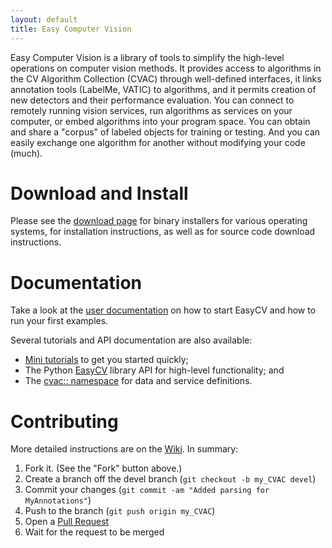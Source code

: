 ```yaml
---
layout: default
title: Easy Computer Vision
---
```


Easy Computer Vision is a library of tools to simplify the high-level
operations on computer vision methods.  It provides access to
algorithms in the CV Algorithm Collection (CVAC) through well-defined
interfaces, it links annotation tools (LabelMe, VATIC) to algorithms,
and it permits creation of new detectors and their performance
evaluation.  You can connect to remotely running vision services, run
algorithms as services on your computer, or embed algorithms into your
program space.  You can obtain and share a "corpus" of labeled objects
for training or testing.  And you can easily exchange one algorithm
for another without modifying your code (much).

# Download and Install

Please see the [download page](download.html) for binary installers
for various operating systems, for installation instructions, as well
as for source code download instructions.

# Documentation

Take a look at the [user documentation](user-documentation.html) on
how to start EasyCV and how to run your first examples.

Several tutorials and API documentation are also available:

* [Mini tutorials](demos.html) to get you started quickly;
* The Python [EasyCV](html/namespaceeasy.html) library API for high-level functionality; and
* The [cvac:: namespace](html/namespacecvac.html) for data and service definitions.

# Contributing

More detailed instructions are on the [Wiki](https://github.com/NPSVisionLab/CVAC/wiki).  In summary:

1. Fork it. (See the "Fork" button above.)
2. Create a branch off the devel branch (`git checkout -b my_CVAC devel`)
3. Commit your changes (`git commit -am "Added parsing for MyAnnotations"`)
4. Push to the branch (`git push origin my_CVAC`)
5. Open a [Pull Request](https://github.com/NPSVisionLab/CVAC/pulls)
6. Wait for the request to be merged
